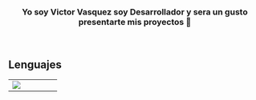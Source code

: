 ### <div align="center">Yo soy Victor Vasquez soy Desarrollador y sera un gusto presentarte mis proyectos 🚀</div>  

<br/>  


## Lenguajes 
<table><tr><td valign="top" width="33%">

<img src="https://w7.pngwing.com/pngs/1005/511/png-transparent-web-development-html-logo-world-wide-web-consortium-create-html-signature-angle-text-rectangle-thumbnail.png">
